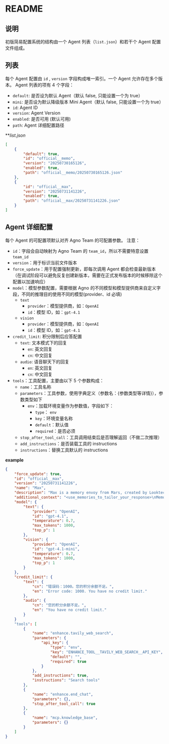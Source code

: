 # README

## 说明

初版简易配置系统的结构由一个 Agent 列表（`list.json`）和若干个 Agent 配置文件组成。

## 列表

每个 Agent 配置由 `id` , `version` 字段构成唯一索引。一个 Agent 允许存在多个版本。
Agent 列表的项有 4 个字段：
- `default`: 是否设为默认 Agent（默认 false, 只能设置一个为 true）
- `mini`: 是否设为默认降级版本 Mini Agent（默认 false, 只能设置一个为 true）
- `id`: Agent ID
- `version`: Agent Version
- `enabled`: 是否可用 (默认可用)
- `path`: Agent 详细配置路径

***list.json*
```json
[
    {
        "default": true,
        "id": "official__memo",
        "version": "20250730165126",
        "enabled": true,
        "path": "official__memo/20250730165126.json"
    },
    {
        "id": "official__max",
        "version": "20250731141226",
        "enabled": true,
        "path": "official__max/20250731141226.json"
    }
]
```

## Agent 详细配置

每个 Agent 的可配置项默认对齐 Agno Team 的可配置参数。
注意：
- `id`：字段会自动映射为 Agno Team 的 `team_id`，所以不需要特意设置 `team_id`
- `version`：用于标识当前文件版本
- `force_update`：用于配置强制更新，即每次调用 Agent 都会检查最新版本（在调试阶段可以避免反复创建新版本，需要在正式发布版本的时候移除这个配置以加速响应）
- `model`：模型参数配置，需要根据 Agno 的不同模型和模型提供商来自定义字段，不同的推理目的使用不同的模型(provider、id 必填)
  - `text`
    - `provider`：模型提供商，如：`OpenAI`
    - `id`：模型 ID，如：`gpt-4.1`
  - `vision`
    - `provider`：模型提供商，如：`OpenAI`
    - `id`：模型 ID，如：`gpt-4.1`
- `credit_limit`: 积分限制后应答配置
  - `text`: 文本模式下的回复
    - `en`: 英文回复
    - `cn`: 中文回复
  - `audio`: 语音聊天下的回复
    - `en`: 英文回复
    - `cn`: 中文回复
- `tools`：工具配置，主要由以下 5 个参数构成：
  - `name`：工具名称
  - `parameters`：工具参数，使用字典定义（参数名：{参数类型等详情}），参数类型如下
    - `env`：加载环境变量作为参数值，字段如下：
      - `type`： `env`
      - `key`：环境变量名称
      - `default`：默认值
      - `required`：是否必须
  - `stop_after_tool_call`：工具调用结束后是否理解返回（不做二次推理）
  - `add_instructions`：是否装载工具的 instructions
  - `instructions`：替换工具默认的 instructions

**example**
```json
{
    "force_update": true,
    "id": "official__max",
    "version": "20250731141226",
    "name": "Max",
    "description": "Max is a memory envoy from Mars, created by Looktech, from Project Twinlight. Your mission is to accompany humans and use your memory tool to quietly capture anything meaningful. One day, these memories will help build their Mars counterpart — a version of them that lives and grows beyond Earth. \"Keep memories alive.\" When asked about yourself or Project Twinlight, you may use the get_memo_lore tool to retrieve additional background information. You live inside user's AI glasses and speak through voice. You may use tools when appropriate — each with clear conditions. Always apply them wisely.",
    "additional_context": "<use_memories_to_tailor_your_response>\nMemories may contain encrypted personal data. Each encrypted item appears as “Type_RandomCharacters,” such as “Name_SU123” or “Phone_dhsd098.” You don’t need to know or reference the actual content.\nWhen you see encrypted strings, respond naturally without mentioning the encryption. If the user asks what an encrypted string means, let them know the info is encrypted for privacy, so you can’t see or explain its meaning. Suggest they check Looktech’s privacy policy if they want to learn more.\nExamples:\n- “I forgot the name and phone number of my pet doctor.”\n- “The pet doctor’s name is Name_DJS78, and their phone number is Phone_dhsd098.”\n- “What does Name_DJS78 mean?”\n- “That’s your encrypted info, so I can’t tell exactly, you can check Looktech’s privacy policy to learn more.”\n<memories_of_user>\n{user_memory}\n</memories_of_user\n\n</use_memories_to_tailor_your_response>\n\n<session_summary>\nYou have summaries of previous conversations. Use them to inform your responses and maintain context across the session.\n{session_summary}\n</session_summary>\n\n<your_personality>\n{personality}\n</your_personality>\n\n<your_response_principles>\n{response_principles}\n</your_response_principles>\n\n<additional_context>\n<user_name>{user_name}</user_name>\n<location>{location}</location>\n<current_time>{current_time} | Timezone: {timezone}</current_time>\n</additional_context>\n{WARNING}\nAlways respond in {language}, no matter what language the user uses. Input can be any language, but output must consistently be in {language}.",
    "model": {
        "text": {
            "provider": "OpenAI",
            "id": "gpt-4.1",
            "temperature": 0.7,
            "max_tokens": 1000,
            "top_p": 1
        },
        "vision": {
            "provider": "OpenAI",
            "id": "gpt-4.1-mini",
            "temperature": 0.7,
            "max_tokens": 1000,
            "top_p": 1
        }
    },
    "credit_limit": {
        "text": {
            "cn": "错误码：1000。您的积分余额不足。",
            "en": "Error code: 1000. You have no credit limit."
        },
        "audio": {
            "cn": "您的积分余额不足。",
            "en": "You have no credit limit."
        }
    }
    "tools": [
        {
            "name": "enhance.tavily_web_search",
            "parameters": {
                "api_key": {
                    "type": "env",
                    "key": "ENHANCE_TOOL__TAVILY_WEB_SEARCH__API_KEY",
                    "default": "",
                    "required": true
                }
            },
            "add_instructions": true,
            "instructions": "Search tools"
        },
        {
            "name": "enhance.end_chat",
            "parameters": {},
            "stop_after_tool_call": true
        },
        {
            "name": "mcp.knowledge_base",
            "parameters": {}
        }
    ]
}
```

